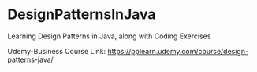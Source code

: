 # DesignPatternsInJava
Learning Design Patterns in Java, along with Coding Exercises

Udemy-Business Course Link: https://pplearn.udemy.com/course/design-patterns-java/
